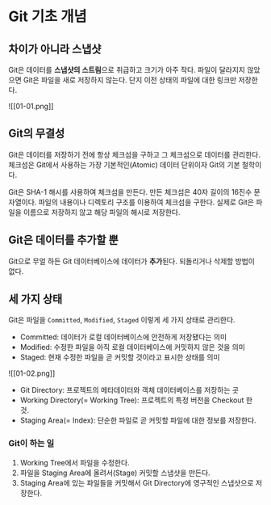 # Git 기초 개념

## 차이가 아니라 스냅샷

Git은 데이터를 **스냅샷의 스트림**으로 취급하고 크기가 아주 작다. 파일이 달라지지 않았으면 Git은 파일을 새로 저장하지 않는다. 단지 이전 상태의 파일에 대한 링크만 저장한다. 

![[01-01.png]]


## Git의 무결성
Git은 데이터를 저장하기 전에 항상 체크섬을 구하고 그 체크섬으로 데이터를 관리한다. 체크섬은 Git에서 사용하는 가장 기본적인(Atomic) 데이터 단위이자 Git의 기본 철학이다. 

Git은 SHA-1 해시를 사용하여 체크섬을 만든다. 만든 체크섬은 40자 길이의 16진수 문자열이다. 파일의 내용이나 디렉토리 구조를 이용하여 체크섬을 구한다. 실제로 Git은 파일을 이름으로 저장하지 않고 해당 파일의 해시로 저장한다.


## Git은 데이터를 추가할 뿐
Git으로 무얼 하든 Git 데이터베이스에 데이터가 **추가**된다. 되돌리거나 삭제할 방법이 없다. 

## 세 가지 상태
Git은 파일을 `Committed`, `Modified`, `Staged` 이렇게 세 가지 상태로 관리한다.
- Committed: 데이터가 로컬 데이터베이스에 안전하게 저장됐다는 의미
- Modified: 수정한 파일을 아직 로컬 데이터베이스에 커밋하지 않은 것을 의미
- Staged: 현재 수정한 파일을 곧 커밋할 것이라고 표시한 상태를 의미

![[01-02.png]]

- Git Directory: 프로젝트의 메타데이터와 객체 데이터베이스를 저장하는 곳
- Working Directory(= Working Tree): 프로젝트의 특정 버전을 Checkout 한 것.
- Staging Area(= Index): 단순한 파일로 곧 커밋할 파일에 대한 정보를 저장한다.

### Git이 하는 일
1. Working Tree에서 파일을 수정한다.
2. 파일을 Staging Area에 올려서(Stage) 커밋할 스냅샷을 만든다.
3. Staging Area에 있는 파일들을 커밋해서 Git Directory에 영구적인 스냅샷으로 저장한다.

